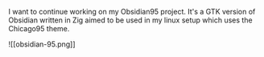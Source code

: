 I want to continue working on my Obsidian95 project. It's a GTK version of Obsidian written in Zig aimed to be used in my linux setup which uses the Chicago95 theme.

![[obsidian-95.png]]